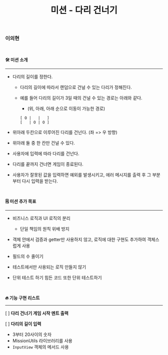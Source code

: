 <center>

# **미션 - 다리 건너기**

</center>

<br/>

### 이의현

<br/>

**🛠 미션 소개**

---

- 다리의 길이를 정한다.

  - 다리의 길이에 따라서 랜덤으로 건널 수 있는 다리가 정해진다.
  - 예를 들어 다리의 길이가 3일 때의 건널 수 있는 경로는 아래와 같다.<br/>

    - (위, 아래, 아래 순으로 이동이 가능한 경로)

    ```
    [ O |   |   ]
    [   | O | O ]
    ```

- 위아래 두칸으로 이루어진 다리를 건넌다. (좌 => 우 방향)
- 위아래 둘 중 한 칸만 건널 수 있다.
- 사용자에 입력에 따라 다리를 건넌다.
- 다리를 끝까지 건너면 게임이 종료된다.
- 사용자가 잘못된 값을 입력하면 예외를 발생시키고, 에러 메시지를 출력 후 그 부분부터 다시 입력을 받는다.

<br/>

**🗒 미션 추가 목표**

---

- 비즈니스 로직과 UI 로직의 분리

  - 단일 책임의 원칙 위배 방지

- 객체 안에서 검증과 getter만 사용하지 않고, 로직에 대한 구현도 추가하여 객체스럽게 사용
- 필드의 수 줄이기
- 테스트에서만 사용되는 로직 만들지 않기
- 단위 테스트 하기 힘든 코드 또한 단위 테스트하기

<br/>

**🔥 기능 구현 리스트**

---

[ ] **다리 건너기 게임 시작 멘트 출력**

[ ] **다리의 길이 입력**

- 3부터 20사이의 숫자
- MissionUtils 라이브러리를 사용
- `InputView` 객체의 메서드 사용
